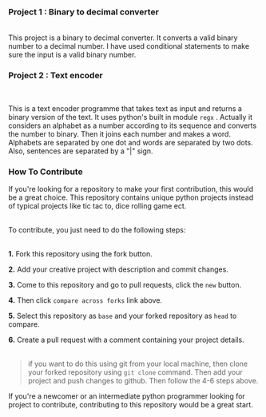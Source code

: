 <h3>Project 1 : Binary to decimal converter</h3> <br>
This project is a binary to decimal converter. It converts a valid binary number to a decimal number. I have used conditional statements to make sure the input is a valid binary number.
<h3>Project 2 : Text encoder</h3><br>

This is a text encoder programme that takes text as input and returns a binary version of the text. It uses python's built in module ``regx`` . Actually it considers an alphabet as a number according to its sequence and converts the number to binary. Then it joins each number and makes a word. Alphabets are separated by one dot and words are separated by two dots. Also, sentences are separated by a "|" sign.

<h3>How To Contribute</h3>

If you're looking for a repository to make your first contribution, this would be a great choice. This repository contains unique python projects instead of typical projects like tic tac to, dice rolling game ect.<br>
<br>

<p>To contribute, you just need to do the following steps:<br>
<br>

<b>1.</b> Fork this repository using the fork button. <br>

<b>2.</b> Add your creative project with description and commit changes. <br>

<b>3.</b> Come to this repository and go to pull requests, click the ``new`` button.

<b>4.</b> Then click `compare across forks` link above. 

<b>5.</b> Select this repository as `base` and your forked repository as `head` to compare.

<b>6.</b> Create a pull request with a comment containing your project details. <br><br>

> if you want to do this using git from your local machine, then clone your forked repository using ``git clone`` command. Then add your project and push changes to github. Then follow the 4-6 steps above.

If you're a newcomer or an intermediate python programmer looking for project to contribute, contributing to this repository would be a great start.

